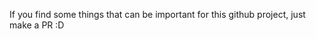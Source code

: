 <!-- Copyright (c) Philip H. -->
If you find some things that can be important for this github project, just make a PR :D
